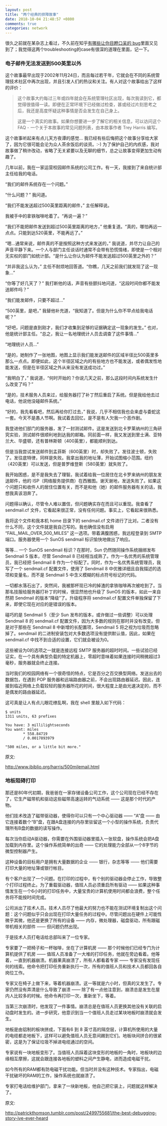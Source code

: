```yaml
---
layout: post
title: "两个经典的排障故事"
date: 2018-10-04 21:48:57 +0800
comments: true
categories: network
---
```


很久之前就在某杂志上看过，不久前在知乎[有哪些让你目瞪口呆的 bug](https://www.zhihu.com/question/21747929)里面又见到了；我觉得这两个troubleshooting的case有很深的道理在里面，记一下。

### 电子邮件无法发送到500英里以外

<!-- more -->

这个故事最早出现于2002年11月24日，而且每过若干年，它就会在不同的系统管理技术社区中再次出现，并且引发人们的热议和关注。有人对这个故事给出了这样的评价：

> 这个故事大约每过三年或四年就会在系统管理社区出现，每次我读到它，都觉得很值得一读。即便在正常环境下已经做过检查，甚或经过片刻思考之后，我还是高度怀疑这种事情是否会发生在自己身上。
> 
> 这是一个真实的故事。如果你想要进一步了解它的相关信息，可以访问这个 FAQ - 一个关于本故事的常见问题列表，由本故事作者 Trey Harris 编写。

这个故事听起来有点儿天方夜谭的感觉... 我已经有些后悔把这个故事分享给大家了，因为它很可能会沦为众人茶余饭后的谈资。:-) 为了保护自己的内疚感，我对故事做了稍许改动，省略了无关紧要以及无聊的细节，总之让故事变得更加生动有趣了。

几年以前，我在一家运营校园邮件系统的公司工作。有一天，我接到了来自统计部主任给我的电话。

“我们的邮件系统存在一个问题。”

“什么问题？” 我问道。

“我们不能发送超过500英里距离的邮件，” 主任解释说。

我被手中的拿铁咖啡呛着了。“再说一遍？”

“我们不能把邮件发送到超过500英里距离的地方，” 他重复道。“真的，哪怕再远一点点。只能到达520英里，不能再远了。”

“嗯...通常来说，邮件真的不是按照这种方式来发送的，” 我说道，并尽力让自己的声音平静下来。一个人与部门主任谈话时通常不会带有恐慌情绪，即使是一个相对无实权的部门如统计部。“是什么让你认为邮件不能发送超过500英里之外的？”

“并非我这么认为，” 主任不耐烦地回答道。“你瞧，几天之前我们就发现了这一现象...”

“你等了好几天了？” 我打断他的话，声音有些颤抖地问道，“这段时间你都不能发送邮件吗？”

“我们能发邮件，只要不超过...”

“500英里，是吧，” 我替他补充道，“我知道了。但是为什么你不早点给我电话呢？”

“好吧，问题是直到刚才，我们才收集到足够的证据确定这一现象的发生。” 也对，他是统计部主任。“总之，我让一名地理统计人员去调查了这件事情...”

“地理统计人员...”

“是的，她制作了一张地图，地图上显示我们能发送邮件的区域半径比500英里多那么一点点。即便如此，这个半径区域之内的有些地方也不能发送，或者偶发性地能发送，但是在半径区域之外从来没有发送成功过。”

“我明白了，” 我说道，“何时开始的？你说几天之前，那么这段时间内系统发生什么改变了吗？”

“是的，技术服务人员来过，给服务器打了补丁然后重启了系统。但是我给他去过电话，他说他没碰邮件系统。”

“好的，我先看看吧，然后再给你打过去，” 我说，几乎不相信我也会来虚与委蛇这一套。今天不是愚人节啊。我试着去回忆，是不是有人欠我一个恶作剧。

我登进他们部门的服务器，发了一封测试邮件。这是发送到北卡罗莱纳州的三角研究实验，测试邮件很顺利地到达我的邮箱。同前面一样，我又发送到里士满、亚特兰大、华盛顿，还有普林斯顿（400英里），都能顺利到达。

但是当我尝试发送邮件到孟菲斯（600英里）时，却失败了。发往波士顿，失败了。发往底特律，同样是失败。我拿出我的地址薄，开始试图缩小范围。纽约（420英里）可以发送，但是普罗维登斯（580英里）就失败了。

我开始困惑，是不是我失去了理智。我试着给我一位居住在北卡罗来纳州的朋友发送邮件，他的 ISP（网络服务提供商）在西雅图。谢天谢地，发送失败了。如果这个问题只和收件人的居住位置有关，而不是和他（她）的邮件服务器有关的话，我想我真该泪奔了。

问题得以确认，尽管令人难以置信，但问题确实存在而且可以重现。我查看了 sendmail.cf 文件，它看起来很正常，没有任何问题。事实上，它看起来很熟悉。

我将这个文件和我本机 home 目录下的 sendmail.cf 文件进行了比对。二者没有什么不同，这个文件就是我自己写的。我也确信没有启用 “FAIL_MAIL_OVER_500_MILES” 这一选项。带着满腹困惑，我远程登录到 SMTP 端口。服务器使用一个 SunOS sendmail 标识愉快地做出了响应。

等等... 一个 SunOS sendmail 标识？在那时，Sun 仍然随同操作系统捆绑发布 Sendmail 5 版本，尽管 Sendmail 8 已经相当成熟了。作为一名优秀的系统管理员，我已经把 Sendmail 8 作为一个标配了。同时，作为一名优秀系统管理员，我写了一个 sendmail.cf 配置文件，使用了 Sendmail 8 中优雅详细且自我描述的选项和变量名，而不是 Sendmail 5 中含义模糊的标点符号标记的代码。

一切都水落石出了，突然间，我被那杯现已冷的掉渣的拿铁咖啡再次被呛到了。当那名技服给服务器打补丁的时候，很显然他也升级了 SunOS 的版本，如此一来自然把 Sendmail 的版本“降级”了。升级程序将 sendmail.cf 配置文件单独保留了下来，即使它现在对应的是错误的版本。

碰巧的是 Sendmail 5（至少 Sun 发布的版本，或许做过一些调整）可以处理 Sendmail 8 的 sendmail.cf 配置文件，因为大多数的规则在那时并没有改变。但是对于那些在 Sendmail 8 中新增的长配置项，Sendmail 5 将之视为垃圾而忽略掉了。sendmail 的二进制安装包对大多数选项没有提供默认值，因此，如果在 sendmail.cf 中找不到合适的设置，它们就会被设为0。

这些被设为0的选项之一就是连接远程 SMTP 服务器的超时时间。一些试验已经证实，在一个具有典型负载的特定机器上，零超时意味着如果连接时间稍微超过3毫秒，服务器就会终止连接。

当时我们的校园网络有一个很奇怪的特点，它是百分之百交换型网络。发送出去的数据包，在遇到 POP 服务器和远端路由器之前，不会出现路由器延迟。因此，连接到临近网络上负载较轻的服务器所花的时间，很大程度上是由光速决定的，而不是偶发的路由器延迟。

这可真是让人有点儿眼花缭乱啊，我在 shell 里敲入如下代码：

```
$ units
1311 units, 63 prefixes

You have: 3 millilightseconds  
You want: miles  
        * 558.84719
        / 0.0017893979

"500 miles, or a little bit more."
```

原文:

http://www.ibiblio.org/harris/500milemail.html


### 地板阻碍打印


那还是80年代初期，我爸爸在一家存储设备公司工作，这个公司现在已经不存在了，它生产磁带机和驱动这些磁带高速运转的气动系统 —— 这是那个时代的产物。


他们技术改造了磁带驱动器，使得你可以只有一个中心驱动器 —— “A”盘 —— 由它连接着数个“B”盘，在跟A盘连接的内存里驻留这一个小型的操作系统，负责代理所有B盘的数据的读写操作。

每次当你启动A驱动器，你需要在外围驱动器里插入一张软盘，操作系统会把A盘加载到内存里。这个操作系统简单的出奇 —— 它的处理能力全部从一个8字节的微型控制器产生。

这种设备的目标用户是拥有大量数据的企业 —— 银行，杂志等等 —— 他们需要打印大量的地址簿或银行帐目。

有个客户出现了一个问题。在打印的过程中，有个别的驱动器会停止工作，导致整个打印过程终止。为了重载驱动器，值班人员必须重启所有驱动 —— 如果这种事情发生在一个6小时的打印任务中，大量宝贵的计算机使用时间都会浪费，整个任务将不能按时间完成。

公司派出了技术人员。技术人员尽了他最大的努力也不能在测试环境复制出这个问题：这个问题似乎只会出现在打印大量任务的过程中。尽管问题出在硬件上可能性微乎其微，他还是更换了所有的设备 —— 内存，微处理器，磁盘驱动，所有跟磁带机相关的部件 —— 但问题仍然出现。

于是技术人员打电话给总部叫来了一位专家。

专家要了一把椅子和一杯咖啡，坐在了计算机房 —— 那个时候他们已经专门为计算机提供了机房 —— 值班人员准备了一大堆的打印任务，他就在旁边看着。他等着，一直到机器崩溃。机器果真崩溃了，所有人都看着专家 —— 专家没有发现任何的线索。他命令把打印任务重新执行一次，所有的值班人员和技术人员都回各自岗位工作。

专家又在椅子上做下来，等着机器崩溃。这一等就是六小时，但真的又发生了。专家仍然没有弄清是什么导致了崩溃 —— 除了有一点他注意到，崩溃总是发生在屋内人比较多的时候。他命令再打印一次，重新坐下，等着。

当第三次崩溃时，他发现了一件事情。崩溃总是在值班人员更换其他没有关联的启动盘时发生的。进一步研究，他意识到当一个值班人员走过某块地板时崩溃就会发生。

地板是由铝制的板块拼成，下面有6 到 8 英寸高的隔空层，计算机所使用的大量的电缆都走地板下，这样可以避免值班人员无意间踢到它们。地板块间拼合的很紧密，这是为了保证垃圾不掉进电缆通过的空间。


专家说有一块地板变形了。当值班人员踩着这块变形的地板的一角时，地板块的边缘相互摩擦，这就会跟连接各地板的塑料之间产生静电，进而造成电磁干扰。

如今所有的RAM都有防电磁干扰功能。但当时并没有这种技术。专家指出，电磁干扰破坏的RAM的工作，操作系统也就崩溃了。

专家打电话给维护部门，拿来了一块新地板，他自己把它装上，问题就这样解决了。

原文:

http://patrickthomson.tumblr.com/post/2499755681/the-best-debugging-story-ive-ever-heard
